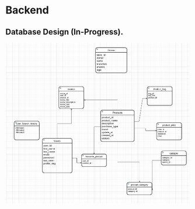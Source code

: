 # Backend

## Database Design (In-Progress).

![DB Design](readme.utls/DBConceptual_LogicalDesgin.png)
